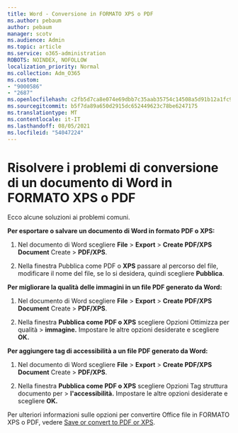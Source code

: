 ```yaml
---
title: Word - Conversione in FORMATO XPS o PDF
ms.author: pebaum
author: pebaum
manager: scotv
ms.audience: Admin
ms.topic: article
ms.service: o365-administration
ROBOTS: NOINDEX, NOFOLLOW
localization_priority: Normal
ms.collection: Adm_O365
ms.custom:
- "9000586"
- "2687"
ms.openlocfilehash: c2fb5d7ca8e074e69dbb7c35aab35754c14508a5d91b12a1fc943fadda242040
ms.sourcegitcommit: b5f7da89a650d2915dc652449623c78be6247175
ms.translationtype: MT
ms.contentlocale: it-IT
ms.lasthandoff: 08/05/2021
ms.locfileid: "54047224"
---
```

# <a name="resolve-issues-converting-a-word-document-to-xps-or-pdf"></a>Risolvere i problemi di conversione di un documento di Word in FORMATO XPS o PDF

Ecco alcune soluzioni ai problemi comuni. 

**Per esportare o salvare un documento di Word in formato PDF o XPS:**

1. Nel documento di Word scegliere **File**  >  **Export**  >  **Create PDF/XPS Document** Create  >  **PDF/XPS**.

2. Nella finestra Pubblica come PDF o **XPS** passare al percorso del file, modificare il nome del file, se lo si desidera, quindi scegliere **Pubblica**.

**Per migliorare la qualità delle immagini in un file PDF generato da Word:**

1. Nel documento di Word scegliere **File**  >  **Export**  >  **Create PDF/XPS Document** Create  >  **PDF/XPS**.

2. Nella finestra **Pubblica come PDF o XPS** scegliere Opzioni Ottimizza per qualità   >  **immagine.** Impostare le altre opzioni desiderate e scegliere **OK.** 

**Per aggiungere tag di accessibilità a un file PDF generato da Word:**
 
1. Nel documento di Word scegliere **File**  >  **Export**  >  **Create PDF/XPS Document** Create  >  **PDF/XPS**.

2. Nella finestra **Pubblica come PDF o XPS** scegliere Opzioni Tag struttura documento per   >  **l'accessibilità.** Impostare le altre opzioni desiderate e scegliere **OK.**

Per ulteriori informazioni sulle opzioni per convertire Office file in FORMATO XPS o PDF, vedere [Save or convert to PDF or XPS](https://support.office.com/article/d85416c5-7d77-4fd6-a216-6f4bf7c7c110).